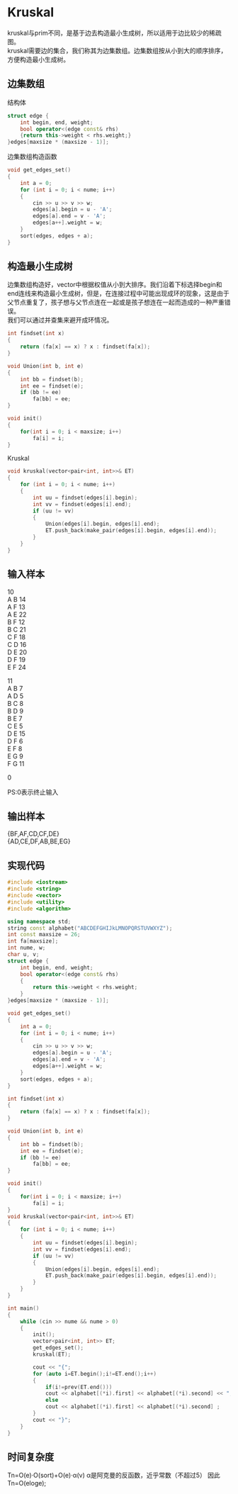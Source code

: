 # Kruskal
kruskal与prim不同，是基于边去构造最小生成树，所以适用于边比较少的稀疏图。<br>
kruskal需要边的集合，我们称其为边集数组。边集数组按从小到大的顺序排序，方便构造最小生成树。<br>
## 边集数组
结构体
```cpp
struct edge {
    int begin, end, weight;
    bool operator<(edge const& rhs)
    {return this->weight < rhs.weight;}
}edges[maxsize * (maxsize - 1)];
```
边集数组构造函数
```cpp
void get_edges_set()
{
    int a = 0;
    for (int i = 0; i < nume; i++)
    {
        cin >> u >> v >> w;
        edges[a].begin = u - 'A';
        edges[a].end = v - 'A';
        edges[a++].weight = w;
    }
    sort(edges, edges + a);
}
```

## 构造最小生成树
边集数组构造好，vector中根据权值从小到大排序。我们沿着下标选择begin和end连线来构造最小生成树，但是，在连接过程中可能出现成环的现象，这是由于父节点重复了，孩子想与父节点连在一起或是孩子想连在一起而造成的一种严重错误。<br>
我们可以通过并查集来避开成环情况。
```cpp
int findset(int x)
{
    return (fa[x] == x) ? x : findset(fa[x]);
}

void Union(int b, int e)
{
    int bb = findset(b);
    int ee = findset(e);
    if (bb != ee)
        fa[bb] = ee;
}

void init()
{
    for(int i = 0; i < maxsize; i++)
        fa[i] = i;
}
```
Kruskal
```cpp
void kruskal(vector<pair<int, int>>& ET)
{
    for (int i = 0; i < nume; i++)
    {
        int uu = findset(edges[i].begin);
        int vv = findset(edges[i].end);
        if (uu != vv)
        {
            Union(edges[i].begin, edges[i].end);
            ET.push_back(make_pair(edges[i].begin, edges[i].end));
        }
    }
}
```
## 输入样本
10<br>
A B 14<br>
A F 13<br>
A E 22<br>
B F 12<br>
B C 21<br>
C F 18<br>
C D 16<br>
D E 20<br>
D F 19<br>
E F 24<br>

11<br>
A B 7<br>
A D 5<br>
B C 8<br>
B D 9<br>
B E 7<br>
C E 5<br>
D E 15<br>
D F 6<br>
E F 8<br>
E G 9<br>
F G 11<br>

0

PS:0表示终止输入
## 输出样本
{BF,AF,CD,CF,DE}<br>
{AD,CE,DF,AB,BE,EG}

## 实现代码
```cpp
#include <iostream>
#include <string>
#include <vector>
#include <utility>
#include <algorithm>

using namespace std;
string const alphabet("ABCDEFGHIJkLMNOPQRSTUVWXYZ");
int const maxsize = 26;
int fa[maxsize];
int nume, w;
char u, v;
struct edge {
    int begin, end, weight;
    bool operator<(edge const& rhs)
    {
        return this->weight < rhs.weight;
    }
}edges[maxsize * (maxsize - 1)];

void get_edges_set()
{
    int a = 0;
    for (int i = 0; i < nume; i++)
    {
        cin >> u >> v >> w;
        edges[a].begin = u - 'A';
        edges[a].end = v - 'A';
        edges[a++].weight = w;
    }
    sort(edges, edges + a);
}

int findset(int x)
{
    return (fa[x] == x) ? x : findset(fa[x]);
}

void Union(int b, int e)
{
    int bb = findset(b);
    int ee = findset(e);
    if (bb != ee)
        fa[bb] = ee;
}

void init()
{
    for(int i = 0; i < maxsize; i++)
        fa[i] = i;
}
void kruskal(vector<pair<int, int>>& ET)
{
    for (int i = 0; i < nume; i++)
    {
        int uu = findset(edges[i].begin);
        int vv = findset(edges[i].end);
        if (uu != vv)
        {
            Union(edges[i].begin, edges[i].end);
            ET.push_back(make_pair(edges[i].begin, edges[i].end));
        }
    }
}

int main()
{
    while (cin >> nume && nume > 0)
    {
        init();
        vector<pair<int, int>> ET;
        get_edges_set();
        kruskal(ET);

        cout << "{";
        for (auto i=ET.begin();i!=ET.end();i++)
        {
            if(i!=prev(ET.end()))
            cout << alphabet[(*i).first] << alphabet[(*i).second] << ",";
            else
            cout << alphabet[(*i).first] << alphabet[(*i).second] ;
        }
        cout << "}";
    }
}
```
## 时间复杂度
Tn=O(e)·O(sort)+O(e)·α(v)
α是阿克曼的反函数，近乎常数（不超过5）
因此Tn=O(eloge);
